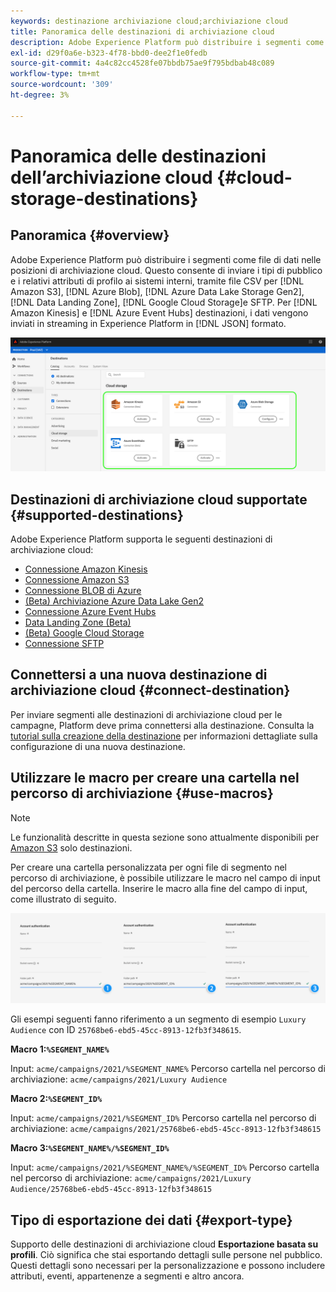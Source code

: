 ```yaml
---
keywords: destinazione archiviazione cloud;archiviazione cloud
title: Panoramica delle destinazioni di archiviazione cloud
description: Adobe Experience Platform può distribuire i segmenti come file di dati ai percorsi di archiviazione cloud Amazon S3, AWS Kinesis, Azure Event Hub o SFTP.
exl-id: d29f0a6e-b323-4f78-bbd0-dee2f1e0fedb
source-git-commit: 4a4c82cc4528fe07bbdb75ae9f795bdbab48c089
workflow-type: tm+mt
source-wordcount: '309'
ht-degree: 3%

---
```


# Panoramica delle destinazioni dell’archiviazione cloud {#cloud-storage-destinations}

## Panoramica {#overview}

Adobe Experience Platform può distribuire i segmenti come file di dati nelle posizioni di archiviazione cloud. Questo consente di inviare i tipi di pubblico e i relativi attributi di profilo ai sistemi interni, tramite file CSV per [!DNL Amazon S3], [!DNL Azure Blob], [!DNL Azure Data Lake Storage Gen2], [!DNL Data Landing Zone], [!DNL Google Cloud Storage]e SFTP. Per [!DNL Amazon Kinesis] e [!DNL Azure Event Hubs] destinazioni, i dati vengono inviati in streaming in Experience Platform in [!DNL JSON] formato.

![Adobe di destinazioni dell’archiviazione cloud](../../assets/catalog/cloud-storage/cloud-storage-destinations.png)

## Destinazioni di archiviazione cloud supportate {#supported-destinations}

Adobe Experience Platform supporta le seguenti destinazioni di archiviazione cloud:

* [Connessione Amazon Kinesis](amazon-kinesis.md)
* [Connessione Amazon S3](amazon-s3.md)
* [Connessione BLOB di Azure](azure-blob.md)
* [(Beta) Archiviazione Azure Data Lake Gen2](adls-gen2.md)
* [Connessione Azure Event Hubs](azure-event-hubs.md)
* [Data Landing Zone (Beta)](data-landing-zone.md)
* [(Beta) Google Cloud Storage](google-cloud-storage.md)
* [Connessione SFTP](sftp.md)

## Connettersi a una nuova destinazione di archiviazione cloud {#connect-destination}

Per inviare segmenti alle destinazioni di archiviazione cloud per le campagne, Platform deve prima connettersi alla destinazione. Consulta la [tutorial sulla creazione della destinazione](../../ui/connect-destination.md) per informazioni dettagliate sulla configurazione di una nuova destinazione.


## Utilizzare le macro per creare una cartella nel percorso di archiviazione {#use-macros}

>[!NOTE]
>
> Le funzionalità descritte in questa sezione sono attualmente disponibili per [Amazon S3](amazon-s3.md) solo destinazioni.

Per creare una cartella personalizzata per ogni file di segmento nel percorso di archiviazione, è possibile utilizzare le macro nel campo di input del percorso della cartella. Inserire le macro alla fine del campo di input, come illustrato di seguito.

![Come utilizzare le macro per creare una cartella nell’archivio](../../assets/catalog/cloud-storage/workflow/macros-folder-path.png)

Gli esempi seguenti fanno riferimento a un segmento di esempio `Luxury Audience` con ID `25768be6-ebd5-45cc-8913-12fb3f348615`.

**Macro 1:`%SEGMENT_NAME%`**

Input: `acme/campaigns/2021/%SEGMENT_NAME%`
Percorso cartella nel percorso di archiviazione: `acme/campaigns/2021/Luxury Audience`

**Macro 2:`%SEGMENT_ID%`**

Input: `acme/campaigns/2021/%SEGMENT_ID%`
Percorso cartella nel percorso di archiviazione: `acme/campaigns/2021/25768be6-ebd5-45cc-8913-12fb3f348615`

**Macro 3:`%SEGMENT_NAME%/%SEGMENT_ID%`**

Input: `acme/campaigns/2021/%SEGMENT_NAME%/%SEGMENT_ID%`
Percorso cartella nel percorso di archiviazione: `acme/campaigns/2021/Luxury Audience/25768be6-ebd5-45cc-8913-12fb3f348615`

## Tipo di esportazione dei dati {#export-type}

Supporto delle destinazioni di archiviazione cloud **Esportazione basata su profili**. Ciò significa che stai esportando dettagli sulle persone nel pubblico. Questi dettagli sono necessari per la personalizzazione e possono includere attributi, eventi, appartenenze a segmenti e altro ancora.